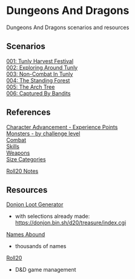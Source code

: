 # Dungeons And Dragons

Dungeons And Dragons scenarios and resources

## Scenarios

[001: Tunly Harvest Festival](/Scenarios/001_Tunly_Harvest_Festival.md)  
[002: Exploring Around Tunly](/Scenarios/002_Exploring_Around_Tunly.md)  
[003: Non-Combat In Tunly](/Scenarios/003_Non_Combat_In_Tunly.md)  
[004: The Standing Forest](/Scenarios/004_The_Standing_Forest.md)  
[005: The Arch Tree](/Scenarios/005_The_Arch_Tree.md)  
[006: Captured By Bandits](/Scenarios/006_Captured_By_Bandits.md)  

## References

[Character Advancement - Experience Points](/Reference/experience_points.md)  
[Monsters - by challenge level](/Reference/monsters_by_challenge.md)  
[Combat](/Reference/combat.md)  
[Skills](/Reference/skills.md)  
[Weapons](/Reference/weapons.md)  
[Size Categories](/Reference/size_categories.md)  

[Roll20 Notes](/References/roll20.md)  

## Resources

[Donjon Loot Generator](https://donjon.bin.sh/d20/treasure/)
- with selections already made: https://donjon.bin.sh/d20/treasure/index.cgi

[Names Abound](http://namesabound.com/)
- thousands of names

[Roll20](https://app.roll20.net/)
- D&D game management